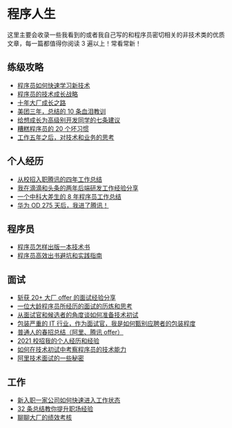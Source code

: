 # 程序人生

<!-- @include: @small-advertisement.snippet.md -->

这里主要会收录一些我看到的或者我自己写的和程序员密切相关的非技术类的优质文章，每一篇都值得你阅读 3 遍以上！常看常新！

## 练级攻略

- [程序员如何快速学习新技术](./advanced-programmer/programmer-quickly-learn-new-technology.md)
- [程序员的技术成长战略](./advanced-programmer/the-growth-strategy-of-the-technological-giant.md)
- [十年大厂成长之路](./advanced-programmer/ten-years-of-dachang-growth-road.md)
- [美团三年，总结的 10 条血泪教训](./advanced-programmer/meituan-three-year-summary-lesson-10.md)
- [给想成长为高级别开发同学的七条建议](./advanced-programmer/seven-tips-for-becoming-an-advanced-programmer.md)
- [糟糕程序员的 20 个坏习惯](./advanced-programmer/20-bad-habits-of-bad-programmers.md)
- [工作五年之后，对技术和业务的思考](./advanced-programmer/thinking-about-technology-and-business-after-five-years-of-work.md)

## 个人经历

- [从校招入职腾讯的四年工作总结](./personal-experience/four-year-work-in-tencent-summary.md)
- [我在滴滴和头条的两年后端研发工作经验分享](./personal-experience/two-years-of-back-end-develop--experience-in-didi-and-toutiao.md)
- [一个中科大差生的 8 年程序员工作总结](./personal-experience/8-years-programmer-work-summary.md)
- [华为 OD 275 天后，我进了腾讯！](./personal-experience/huawei-od-275-days.md)

## 程序员

- [程序员怎样出版一本技术书](./programmer/how-do-programmers-publish-a-technical-book.md)
- [程序员高效出书避坑和实践指南](./programmer/efficient-book-publishing-and-practice-guide.md)

## 面试

- [斩获 20+ 大厂 offer 的面试经验分享](./interview/the-experience-of-get-offer-from-over-20-big-companies.md)
- [一位大龄程序员所经历的面试的历炼和思考](./interview/the-experience-and-thinking-of-an-interview-experienced-by-an-older-programmer.md)
- [从面试官和候选者的角度谈如何准备技术初试](./interview/technical-preliminary-preparation.md)
- [包装严重的 IT 行业，作为面试官，我是如何甄别应聘者的包装程度](./interview/screen-candidates-for-packaging.md)
- [普通人的春招总结（阿里、腾讯 offer）](./interview/summary-of-spring-recruitment.md)
- [2021 校招我的个人经历和经验](./interview/my-personal-experience-in-2021.md)
- [如何在技术初试中考察程序员的技术能力](./interview/how-to-examine-the-technical-ability-of-programmers-in-the-first-test-of-technology.md)
- [阿里技术面试的一些秘密](./interview/some-secrets-about-alibaba-interview.md)

## 工作

- [新入职一家公司如何快速进入工作状态](./work/get-into-work-mode-quickly-when-you-join-a-company.md)
- [32 条总结教你提升职场经验](./work/32-tips-improving-career.md)
- [聊聊大厂的绩效考核](./work/employee-performance.md)

<!-- @include: @article-footer.snippet.md -->
